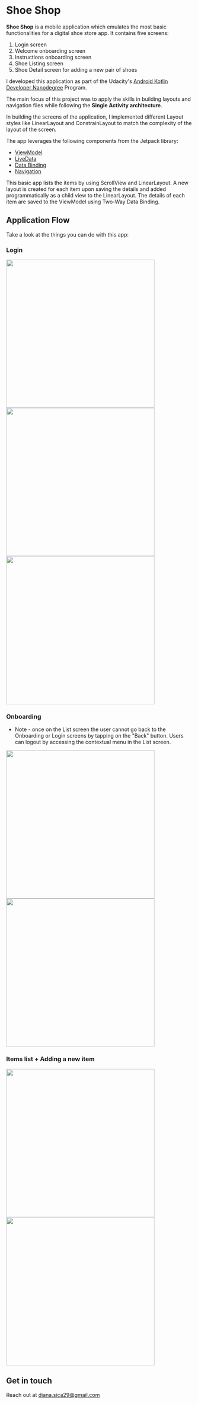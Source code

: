 # Shoe Shop

**Shoe Shop** is a mobile application which emulates the most basic functionalities for a digital shoe store app. It contains five screens:

1. Login screen
2. Welcome onboarding screen
3. Instructions onboarding screen
4. Shoe Listing screen
5. Shoe Detail screen for adding a new pair of shoes

I developed this application as part of the Udacity's [Android Kotlin Developer Nanodegree](https://www.udacity.com/course/android-kotlin-developer-nanodegree--nd940) Program.

The main focus of this project was to apply the skills in building layouts and navigation files while following the **Single Activity architecture**.

In building the screens of the application, I implemented different Layout styles like LinearLayout and ConstrainLayout to match the complexity of the layout of the screen.

The app leverages the following components from the Jetpack library:

* [ViewModel](https://developer.android.com/topic/libraries/architecture/viewmodel)
* [LiveData](https://developer.android.com/topic/libraries/architecture/livedata)
* [Data Binding](https://developer.android.com/topic/libraries/data-binding/)
* [Navigation](https://developer.android.com/topic/libraries/architecture/navigation/)

This basic app lists the items by using ScrollView and LinearLayout. A new layout is created for each item upon saving the details and added programmatically as a child view to the LinearLayout.
The details of each item are saved to the ViewModel using Two-Way Data Binding.

## Application Flow
Take a look at the things you can do with this app:

### Login

<img src="screenshots/screen_login_1.png" width="400px"/>
<img src="screenshots/screen_login_2.png" width="400px"/>
<img src="screenshots/screen_login_3.png" width="400px"/>

### Onboarding
* Note - once on the List screen the user cannot go back to the Onboarding or Login screens by tapping on the "Back" button. Users can logout by accessing the contextual menu in the List screen.

<img src="screenshots/screen_oboarding_1.png" width="400px"/>
<img src="screenshots/screen_onboarding_2.png" width="400px"/>

### Items list + Adding a new item

<img src="screenshots/screen_list.png" width="400px"/>
<img src="screenshots/screen_add_item.png" width="400px"/>


## Get in touch
Reach out at [diana.sica29@gmail.com](mailto:diana.sica29@gmail.com)
